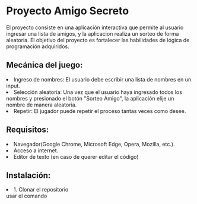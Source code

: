 <h1>Proyecto Amigo Secreto</h1>
<p>El proyecto consiste en una aplicación interactiva que permite al usuario ingresar una lista de amigos, y la aplicacion realiza un sorteo de forma aleatoria. El objetivo del proyecto es fortalecer las habilidades de lógica de programación adquiridos.</p>

<h2>Mecánica del juego:</h2>
<li>Ingreso de nombres: El usuario debe escribir una lista de nombres en un input.</li>
<li>Selección aleatoria: Una vez que el usuario haya ingresado todos los nombres y presionado el botón "Sorteo Amigo", la aplicación elije un nombre de manera aleatoria.</li>
<li>Repetir: El jugador puede repetir el proceso tantas veces como desee.</li>

<h2>Requisitos:</h2>
<li>Navegador(Google Chrome, Microsoft Edge, Opera, Mozilla, etc.).</li>
<li>Acceso a internet.</li>
<li>Editor de texto (en caso de querer editar el código) </li>

<h2>Instalación:</h2>
<li>1. Clonar el repositorio</li> 
usar el comando 

